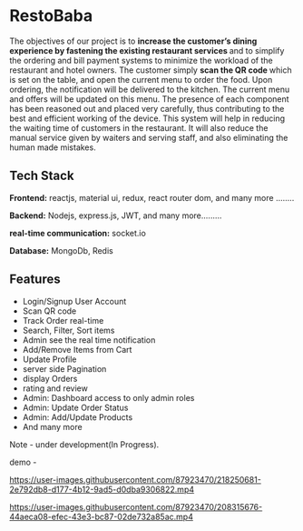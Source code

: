 
# RestoBaba

The objectives of our project is to <strong>increase the customer’s dining experience by fastening
the existing restaurant services </strong> and to simplify the ordering and bill payment systems to
minimize the workload of the restaurant and hotel owners. The customer simply
 <strong>scan the QR code </strong> which is set on the table, and open the current menu to order the
food. Upon ordering, the notification will be delivered to the kitchen. The current menu and
offers will be updated on this menu. The presence of each component has been reasoned out
and placed very carefully, thus contributing to the best and efficient working of the device.
This system will help in reducing the waiting time of customers in the restaurant. It will
also reduce the manual service given by waiters and serving staff, and also eliminating the
human made mistakes.
## Tech Stack
**Frontend:**
    reactjs, material ui, redux, react router dom, and many more ........

**Backend:**
    Nodejs, express.js, JWT, and many more.........

**real-time communication:**
    socket.io

**Database:**
    MongoDb, Redis

## Features
- Login/Signup User Account
- Scan QR code
- Track Order real-time
- Search, Filter, Sort items
- Admin see the real time notification
- Add/Remove Items from Cart
- Update Profile
- server side Pagination 
- display Orders
- rating and review
- Admin: Dashboard access to only admin roles
- Admin: Update Order Status 
- Admin: Add/Update Products
- And many more
 
 Note - under development(In Progress).
 
 demo - 
 
 

https://user-images.githubusercontent.com/87923470/218250681-2e792db8-d177-4b12-9ad5-d0dba9306822.mp4


 

https://user-images.githubusercontent.com/87923470/208315676-44aeca08-efec-43e3-bc87-02de732a85ac.mp4



